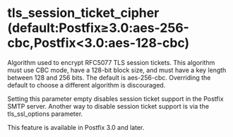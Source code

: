 # tls_session_ticket_cipher (default:Postfix&ge;3.0:aes-256-cbc,Postfix&lt;3.0:aes-128-cbc) 

 Algorithm used to encrypt RFC5077 TLS session tickets.  This
algorithm must use CBC mode, have a 128-bit block size, and must
have a key length between 128 and 256 bits.  The default is
aes-256-cbc.  Overriding the default to choose a different algorithm
is discouraged.  

 Setting this parameter empty disables session ticket support
in the Postfix SMTP server.  Another way to disable session ticket
support is via the tls_ssl_options parameter.  

 This feature is available in Postfix 3.0 and later. 


